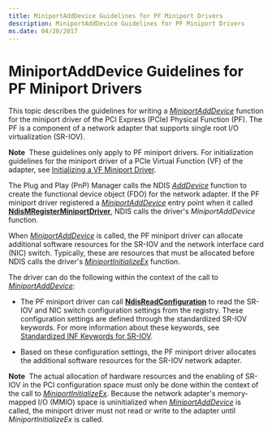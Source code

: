 ```yaml
---
title: MiniportAddDevice Guidelines for PF Miniport Drivers
description: MiniportAddDevice Guidelines for PF Miniport Drivers
ms.date: 04/20/2017
---
```


# MiniportAddDevice Guidelines for PF Miniport Drivers


This topic describes the guidelines for writing a [*MiniportAddDevice*](/windows-hardware/drivers/ddi/ndis/nc-ndis-miniport_add_device) function for the miniport driver of the PCI Express (PCIe) Physical Function (PF). The PF is a component of a network adapter that supports single root I/O virtualization (SR-IOV).

**Note**  These guidelines only apply to PF miniport drivers. For initialization guidelines for the miniport driver of a PCIe Virtual Function (VF) of the adapter, see [Initializing a VF Miniport Driver](initializing-a-vf-miniport-driver.md).

 

The Plug and Play (PnP) Manager calls the NDIS [*AddDevice*](/windows-hardware/drivers/ddi/wdm/nc-wdm-driver_add_device) function to create the functional device object (FDO) for the network adapter. If the PF miniport driver registered a [*MiniportAddDevice*](/windows-hardware/drivers/ddi/ndis/nc-ndis-miniport_add_device) entry point when it called [**NdisMRegisterMiniportDriver**](/windows-hardware/drivers/ddi/ndis/nf-ndis-ndismregisterminiportdriver), NDIS calls the driver's *MiniportAddDevice* function.

When [*MiniportAddDevice*](/windows-hardware/drivers/ddi/ndis/nc-ndis-miniport_add_device) is called, the PF miniport driver can allocate additional software resources for the SR-IOV and the network interface card (NIC) switch. Typically, these are resources that must be allocated before NDIS calls the driver's [*MiniportInitializeEx*](/windows-hardware/drivers/ddi/ndis/nc-ndis-miniport_initialize) function.

The driver can do the following within the context of the call to [*MiniportAddDevice*](/windows-hardware/drivers/ddi/ndis/nc-ndis-miniport_add_device):

-   The PF miniport driver can call [**NdisReadConfiguration**](/windows-hardware/drivers/ddi/ndis/nf-ndis-ndisreadconfiguration) to read the SR-IOV and NIC switch configuration settings from the registry. These configuration settings are defined through the standardized SR-IOV keywords. For more information about these keywords, see [Standardized INF Keywords for SR-IOV](standardized-inf-keywords-for-sr-iov.md).

-   Based on these configuration settings, the PF miniport driver allocates the additional software resources for the SR-IOV network adapter.

**Note**  The actual allocation of hardware resources and the enabling of SR-IOV in the PCI configuration space must only be done within the context of the call to [*MiniportInitializeEx*](/windows-hardware/drivers/ddi/ndis/nc-ndis-miniport_initialize). Because the network adapter's memory-mapped I/O (MMIO) space is uninitialized when [*MiniportAddDevice*](/windows-hardware/drivers/ddi/ndis/nc-ndis-miniport_add_device) is called, the miniport driver must not read or write to the adapter until *MiniportInitializeEx* is called.

 

 

